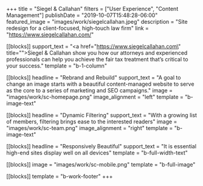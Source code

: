 +++
title = "Siegel & Callahan"
filters = ["User Experience", "Content Management"]
publishDate = "2019-10-07T15:48:28-06:00"
featured_image = "images/work/siegelcallahan.jpeg"
description = "Site redesign for a client-focused, high-touch law firm"
link = "https://www.siegelcallahan.com/"

[[blocks]]
support_text = "<a href=\"https://www.siegelcallahan.com\" title=\"\">Siegel &amp; Callahan</a> show you how our attorneys and experienced professionals can help you achieve the fair tax treatment that’s critical to your success."
template = "b-1-column"

[[blocks]]
headline = "Rebrand and Rebuild"
support_text = "A goal to change an image starts with a beautiful content-managed website to serve as the core to a series of marketing and SEO campaigns."
image = "images/work/sc-homepage.png"
image_alignment = "left"
template = "b-image-text"

[[blocks]]
headline = "Dynamic Filtering"
support_text = "With a growing list of members, filtering brings ease to the interested readers"
image = "images/work/sc-team.png"
image_alignment = "right"
template = "b-image-text"

[[blocks]]
headline = "Responsively Beautiful"
support_text = "It is essential high-end sites display well on all devices"
template = "b-full-width-text"

[[blocks]]
image = "images/work/sc-mobile.png"
template = "b-full-image"

[[blocks]]
template = "b-work-footer"
+++